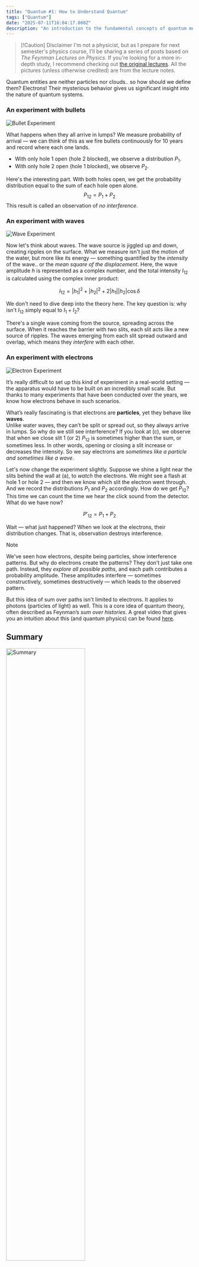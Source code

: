 ```yaml
---
title: "Quantum #1: How to Understand Quantum"
tags: ["Quantum"]
date: "2025-07-11T16:04:17.000Z"
description: "An introduction to the fundamental concepts of quantum mechanics"
---
```


>[!Caution] Disclaimer
> I'm not a physicist, but as I prepare for next semester's physics course, I'll be sharing a series of posts based on *The Feynman Lectures on Physics*. If you're looking for a more in-depth study, I recommend checking out [the original lectures](https://www.feynmanlectures.caltech.edu/III_toc.html). All the pictures (unless otherwise credited) are from the lecture notes.

Quantum entities are neither particles nor clouds.. so how should we define them? Electrons! Their mysterious behavior gives us significant insight into the nature of quantum systems.

### An experiment with bullets

![Bullet Experiment](./bullet.png)

What happens when they all arrive in lumps? We measure probability of arrival — we can think of this as we fire bullets continuously for 10 years and record where each one lands. 
- With only hole 1 open (hole 2 blocked), we observe a distribution $P_1$​.
- With only hole 2 open (hole 1 blocked), we observe $P_2$​.

Here's the interesting part. With both holes open, we get the probability distribution equal to the sum of each hole open alone.
$$
P_{12} = P_1 + P_2
$$
This result is called an observation of *no interference*. 

### An experiment with waves

![Wave Experiment](./wave.png)

Now let's think about waves. The wave source is jiggled up and down, creating ripples on the surface. What we measure isn't just the motion of the water, but more like its energy — something quantified by the *intensity* of the wave.. or the *mean square of the displacement*.
Here, the wave amplitude $h$ is represented as a complex number, and the total intensity $I_{12}$​ is calculated using the complex inner product:

$$
I_{12} = |h_1|^2 + |h_2|^2 + 2|h_1||h_2| \cos \delta
$$

We don't need to dive deep into the theory here. The key question is: why isn't $I_{12}$ simply equal to $I_1 + I_2$?

There's a single wave coming from the source, spreading across the surface. When it reaches the barrier with two slits, each slit acts like a new source of ripples. The waves emerging from each slit spread outward and overlap, which means they _interfere_ with each other.

### An experiment with electrons

![Electron Experiment](./electron.png)

It’s really difficult to set up this kind of experiment in a real-world setting — the apparatus would have to be built on an incredibly small scale. But thanks to many experiments that have been conducted over the years, we know how electrons behave in such scenarios.

What’s really fascinating is that electrons are **particles**, yet they behave like **waves**.  
Unlike water waves, they can’t be split or spread out, so they always arrive in lumps. So why do we still see interference?
If you look at (c), we observe that when we close slit 1 (or 2) $P_{12}$ is sometimes higher than the sum, or sometimes less. In other words, opening or closing a slit increase or decreases the intensity. So we say electrons are *sometimes like a particle and sometimes like a wave*.

Let's now change the experiment slightly. Suppose we shine a light near the slits behind the wall at (a), to *watch* the electrons. We might see a flash at hole 1 or hole 2 — and then we know which slit the electron went through. And we record the distributions $P_1$ and $P_2$ accordingly. How do we get $P_{12}$? This time we can count the time we hear the click sound from the detector. What do we have now?

$$
P'_{12} = P_1 + P_2
$$

Wait — what just happened? When we look at the electrons, their distribution changes. That is, observation destroys interference.


>[!Note]
>We've seen how electrons, despite being particles, show interference patterns. But why do electrons create the patterns? They don't just take one path. Instead, they *explore all possible paths*, and each path contributes a probability amplitude. These amplitudes interfere — sometimes constructively, sometimes destructively — which leads to the observed pattern.
>
>But this idea of sum over paths isn't limited to electrons. It applies to photons (particles of light) as well. This is a core idea of quantum theory, often described as Feynman’s *sum over histories*. A great video that gives you an intuition about this (and quantum physics) can be found [here](https://www.youtube.com/watch?v=KTzGBJPuJwM).


## Summary

<img src="./summary.png" alt="Summary" width="65%">

Quantum mechanics is different from classical mechanics in a way that we can only predict the odds — we do not know exactly what would happen.

Heisenberg stated the uncertainty principle.

$$
\Delta x \cdot \Delta p \geq \frac{\hbar}{2}
$$

It can be interpreted as *the uncertainties in the position and momentum of a particle at any instant must have their product greater than or equal to half the reduced Planck constant*. we can't determine the momentum and the position of a particle sufficiently accurately. For a more detailed explanation of the Heisenberg Uncertainty Principle, see [here](https://www.youtube.com/watch?v=MBnnXbOM5S4).
